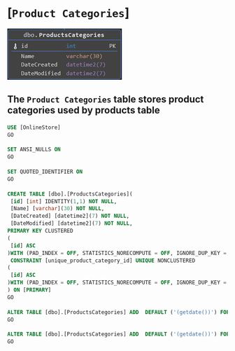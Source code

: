 # [`Product Categories`]

![Product Categories](/tables_images/product_categories.png)

## The `Product Categories` table stores product categories used by products table

```sql
USE [OnlineStore]
GO

SET ANSI_NULLS ON
GO

SET QUOTED_IDENTIFIER ON
GO

CREATE TABLE [dbo].[ProductsCategories](
 [id] [int] IDENTITY(1,1) NOT NULL,
 [Name] [varchar](30) NOT NULL,
 [DateCreated] [datetime2](7) NOT NULL,
 [DateModified] [datetime2](7) NOT NULL,
PRIMARY KEY CLUSTERED
(
 [id] ASC
)WITH (PAD_INDEX = OFF, STATISTICS_NORECOMPUTE = OFF, IGNORE_DUP_KEY = OFF, ALLOW_ROW_LOCKS = ON, ALLOW_PAGE_LOCKS = ON, OPTIMIZE_FOR_SEQUENTIAL_KEY = OFF) ON [PRIMARY],
 CONSTRAINT [unique_product_category_id] UNIQUE NONCLUSTERED
(
 [id] ASC
)WITH (PAD_INDEX = OFF, STATISTICS_NORECOMPUTE = OFF, IGNORE_DUP_KEY = OFF, ALLOW_ROW_LOCKS = ON, ALLOW_PAGE_LOCKS = ON, OPTIMIZE_FOR_SEQUENTIAL_KEY = OFF) ON [PRIMARY]
) ON [PRIMARY]
GO

ALTER TABLE [dbo].[ProductsCategories] ADD  DEFAULT ('(getdate())') FOR [DateCreated]
GO

ALTER TABLE [dbo].[ProductsCategories] ADD  DEFAULT ('(getdate())') FOR [DateModified]
GO

```
